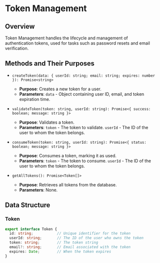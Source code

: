 # Token Management

## Overview

Token Management handles the lifecycle and management of authentication tokens, used for tasks such as password resets and email verification.

## Methods and Their Purposes

- `createToken(data: { userId: string; email: string; expires: number }): Promise<string>`
  - **Purpose**: Creates a new token for a user.
  - **Parameters**: `data` - Object containing user ID, email, and token expiration time.

- `validateToken(token: string, userId: string): Promise<{ success: boolean; message: string }>`
  - **Purpose**: Validates a token.
  - **Parameters**: `token` - The token to validate. `userId` - The ID of the user to whom the token belongs.

- `consumeToken(token: string, userId: string): Promise<{ status: boolean; message: string }>`
  - **Purpose**: Consumes a token, marking it as used.
  - **Parameters**: `token` - The token to consume. `userId` - The ID of the user to whom the token belongs.

- `getAllTokens(): Promise<Token[]>`
  - **Purpose**: Retrieves all tokens from the database.
  - **Parameters**: None.

## Data Structure

### Token

```typescript
export interface Token {
  id: string;           // Unique identifier for the token
  userId: string;       // The ID of the user who owns the token
  token: string;        // The token string
  email?: string;       // Email associated with the token
  expires: Date;        // When the token expires
}